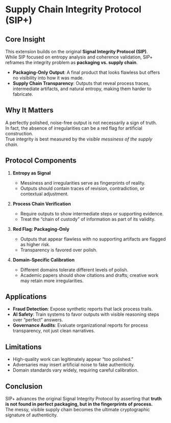 # Supply Chain Integrity Protocol (SIP+)

## Core Insight
This extension builds on the original **Signal Integrity Protocol (SIP)**.  
While SIP focused on entropy analysis and coherence validation, SIP+ reframes the integrity problem as **packaging vs. supply chain**.

- **Packaging-Only Output**: A final product that looks flawless but offers no visibility into how it was made.  
- **Supply Chain Transparency**: Outputs that reveal process traces, intermediate artifacts, and natural entropy, making them harder to fabricate.

## Why It Matters
A perfectly polished, noise-free output is not necessarily a sign of truth.  
In fact, the absence of irregularities can be a red flag for artificial construction.  
True integrity is best measured by the *visible messiness of the supply chain.*

## Protocol Components
1. **Entropy as Signal**  
   - Messiness and irregularities serve as fingerprints of reality.  
   - Outputs should contain traces of revision, contradiction, or contextual adjustment.  

2. **Process Chain Verification**  
   - Require outputs to show intermediate steps or supporting evidence.  
   - Treat the “chain of custody” of information as part of its validity.  

3. **Red Flag: Packaging-Only**  
   - Outputs that appear flawless with no supporting artifacts are flagged as higher risk.  
   - Transparency is favored over polish.  

4. **Domain-Specific Calibration**  
   - Different domains tolerate different levels of polish.  
   - Academic papers should show citations and drafts; creative work may retain more irregularities.  

## Applications
- **Fraud Detection**: Expose synthetic reports that lack process trails.  
- **AI Safety**: Train systems to favor outputs with visible reasoning steps over “perfect” answers.  
- **Governance Audits**: Evaluate organizational reports for process transparency, not just clean narratives.  

## Limitations
- High-quality work can legitimately appear “too polished.”  
- Adversaries may insert artificial noise to fake authenticity.  
- Domain standards vary widely, requiring careful calibration.  

## Conclusion
SIP+ advances the original Signal Integrity Protocol by asserting that **truth is not found in perfect packaging, but in the fingerprints of process.**  
The messy, visible supply chain becomes the ultimate cryptographic signature of authenticity.  
